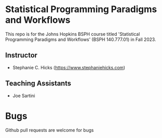 # Statistical Programming Paradigms and Workflows

This repo is for the Johns Hopkins BSPH course titled 'Statistical Programming Paradigms and Workflows' (BSPH 140.777.01) in Fall 2023.

## Instructor

-   Stephanie C. Hicks (<https://www.stephaniehicks.com>)

## Teaching Assistants

-   Joe Sartini

# Bugs

Github pull requests are welcome for bugs 
